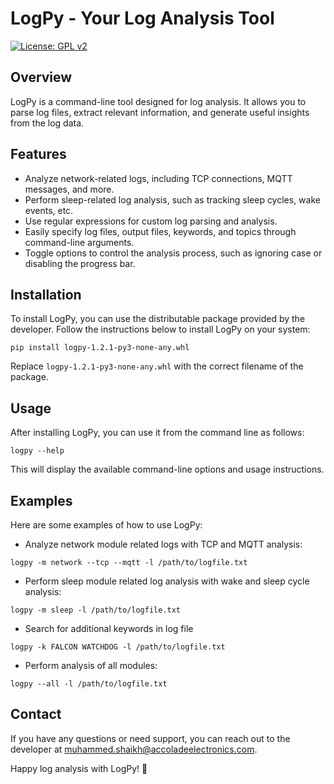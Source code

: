 # LogPy - Your Log Analysis Tool

[![License: GPL v2](https://img.shields.io/badge/License-GPL_v2-blue.svg)](https://www.gnu.org/licenses/old-licenses/gpl-2.0.en.html)

## Overview

LogPy is a command-line tool designed for log analysis. It allows you to parse log files, extract relevant information, and generate useful insights from the log data.

## Features

- Analyze network-related logs, including TCP connections, MQTT messages, and more.
- Perform sleep-related log analysis, such as tracking sleep cycles, wake events, etc.
- Use regular expressions for custom log parsing and analysis.
- Easily specify log files, output files, keywords, and topics through command-line arguments.
- Toggle options to control the analysis process, such as ignoring case or disabling the progress bar.

## Installation

To install LogPy, you can use the distributable package provided by the developer. Follow the instructions below to install LogPy on your system:

```
pip install logpy-1.2.1-py3-none-any.whl
```

Replace `logpy-1.2.1-py3-none-any.whl` with the correct filename of the package.

## Usage

After installing LogPy, you can use it from the command line as follows:

```
logpy --help
```

This will display the available command-line options and usage instructions.

## Examples

Here are some examples of how to use LogPy:

- Analyze network module related logs with TCP and MQTT analysis:
```
logpy -m network --tcp --mqtt -l /path/to/logfile.txt
```

- Perform sleep module related log analysis with wake and sleep cycle analysis:
```
logpy -m sleep -l /path/to/logfile.txt
```

- Search for additional keywords in log file
```
logpy -k FALCON WATCHDOG -l /path/to/logfile.txt
```

- Perform analysis of all modules:
```
logpy --all -l /path/to/logfile.txt
```

<!-- - Analyze logs using custom regular expressions:
```bash
logpy --regex pubresponse "\+QMTPUB: (\d),(\d)" -l /path/to/logfile.txt
``` -->


## Contact

If you have any questions or need support, you can reach out to the developer at muhammed.shaikh@accoladeelectronics.com.

Happy log analysis with LogPy! 🚀